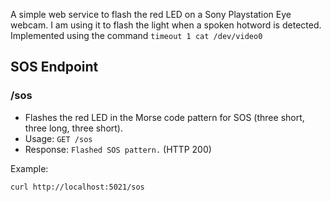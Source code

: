 A simple web service to flash the red LED on a Sony Playstation Eye webcam.
I am using it to flash the light when a spoken hotword is detected.
Implemented using the command ```timeout 1 cat /dev/video0```

## SOS Endpoint

### /sos

- Flashes the red LED in the Morse code pattern for SOS (three short, three long, three short).
- Usage: `GET /sos`
- Response: `Flashed SOS pattern.` (HTTP 200)

Example:
```
curl http://localhost:5021/sos
```
